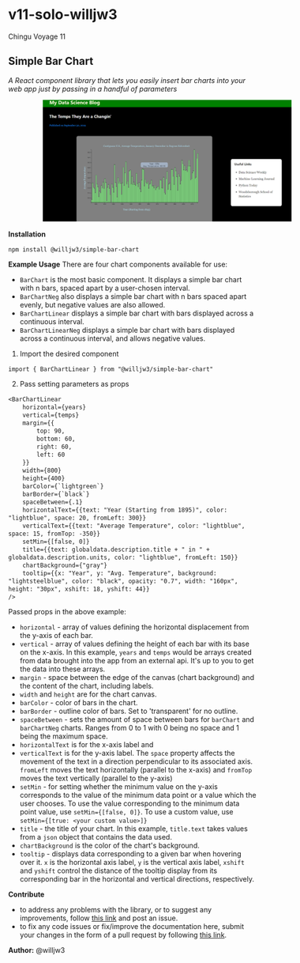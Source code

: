 # v11-solo-willjw3
Chingu Voyage 11
## Simple Bar Chart
*A React component library that lets you easily insert bar charts into your web app just by passing in a handful of parameters*

<img src="./images/simplebarchart.png" style="width:600px; margin-left:70px" /> 

**Installation**
```
npm install @willjw3/simple-bar-chart
```

**Example Usage**
There are four chart components available for use:
- `BarChart` is the most basic component. It displays a simple bar chart with n bars, spaced apart by a user-chosen interval.
- `BarChartNeg` also displays a simple bar chart with n bars spaced apart evenly, but negative values are also allowed.
- `BarChartLinear` displays a simple bar chart with bars displayed across a continuous interval.
- `BarChartLinearNeg` displays a simple bar chart with bars displayed across a continuous interval, and allows negative values.

1. Import the desired component
```
import { BarChartLinear } from "@willjw3/simple-bar-chart"
```

2. Pass setting parameters as props
```
<BarChartLinear
    horizontal={years} 
    vertical={temps}
    margin={{
        top: 90,
        bottom: 60,
        right: 60,
        left: 60
    }}
    width={800}
    height={400}
    barColor={`lightgreen`}
    barBorder={`black`}
    spaceBetween={.1}
    horizontalText={{text: "Year (Starting from 1895)", color: "lightblue", space: 20, fromLeft: 300}}
    verticalText={{text: "Average Temperature", color: "lightblue", space: 15, fromTop: -350}}
    setMin={[false, 0]}
    title={{text: globaldata.description.title + " in " + globaldata.description.units, color: "lightblue", fromLeft: 150}}
    chartBackground={"gray"}
    tooltip={{x: "Year", y: "Avg. Temperature", background: "lightsteelblue", color: "black", opacity: "0.7", width: "160px", height: "30px", xshift: 18, yshift: 44}}
/>
```

Passed props in the above example:
- `horizontal` - array of values defining the horizontal displacement from the y-axis of each bar.
- `vertical` - array of values defining the height of each bar with its base on the x-axis. In this example, `years` and `temps` would be arrays created from data brought into the app from an external api. It's up to you to get the data into these arrays.
- `margin` - space between the edge of the canvas (chart background) and the content of the chart, including labels.
- `width` and `height` are for the chart canvas.
- `barColor` - color of bars in the chart.
- `barBorder` - outline color of bars. Set to 'transparent' for no outline.
- `spaceBetween` - sets the amount of space between bars for `barChart` and `barChartNeg` charts. Ranges from 0 to 1 with 0 being no space and 1 being the maximum space. 
- `horizontalText` is for the x-axis label and 
- `verticalText` is for the y-axis label. The `space` property affects the movement of the text in a direction perpendicular to its associated axis. `fromLeft` moves the text horizontally (parallel to the x-axis) and `fromTop` moves the text vertically (parallel to the y-axis)
- `setMin` -  for setting whether the minimum value on the y-axis corresponds to the value of the minimum data point or a value which the user chooses. To use the value corresponding to the minimum data point value, use `setMin={[false, 0]}`. To use a custom value, use `setMin={[true: <your custom value>]}` 
- `title` - the title of your chart. In this example, `title.text` takes values from a `json` object that contains the data used.
- `chartBackground` is the color of the chart's background. 
- `tooltip` - displays data corresponding to a given bar when hovering over it. `x` is the horizontal axis label, `y` is the vertical axis label, `xshift` and `yshift` control the distance of the tooltip display from its corresponding bar in the horizontal and vertical directions, respectively.

**Contribute**
- to address any problems with the library, or to suggest any improvements, follow [this link](https://github.com/chingu-voyages/v11-solo-willjw3/issues) and post an issue.
- to fix any code issues or fix/improve the documentation here, submit your changes in the form of a pull request by following [this link](https://github.com/chingu-voyages/v11-solo-willjw3/pulls).

**Author:** @willjw3
